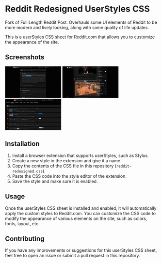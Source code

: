 # Reddit Redesigned UserStyles CSS

Fork of Full Length Reddit Post. Overhauls some UI elements of Reddit to be more modern and lively looking, along with some quality of life updates.

This is a userStyles CSS sheet for Reddit.com that allows you to customize the appearance of the site.

## Screenshots
<p float="left">
    <img src="reddit-redesigned/assets/ss1.png" alt="Screenshot" width="185"/>
    <img src="reddit-redesigned/assets/ss2.png" alt="Screenshot" width="185"/>
    <img src="reddit-redesigned/assets/ss3.png" alt="Screenshot" width="185"/>
</p>

## Installation

1. Install a browser extension that supports userStyles, such as Stylus.
2. Create a new style in the extension and give it a name.
3. Copy the contents of the CSS file in this repository (`reddit-redesigned.css`).
4. Paste the CSS code into the style editor of the extension.
5. Save the style and make sure it is enabled.

## Usage

Once the userStyles CSS sheet is installed and enabled, it will automatically apply the custom styles to Reddit.com. You can customize the CSS code to modify the appearance of various elements on the site, such as colors, fonts, layout, etc.

## Contributing

If you have any improvements or suggestions for this userStyles CSS sheet, feel free to open an issue or submit a pull request in this repository.


